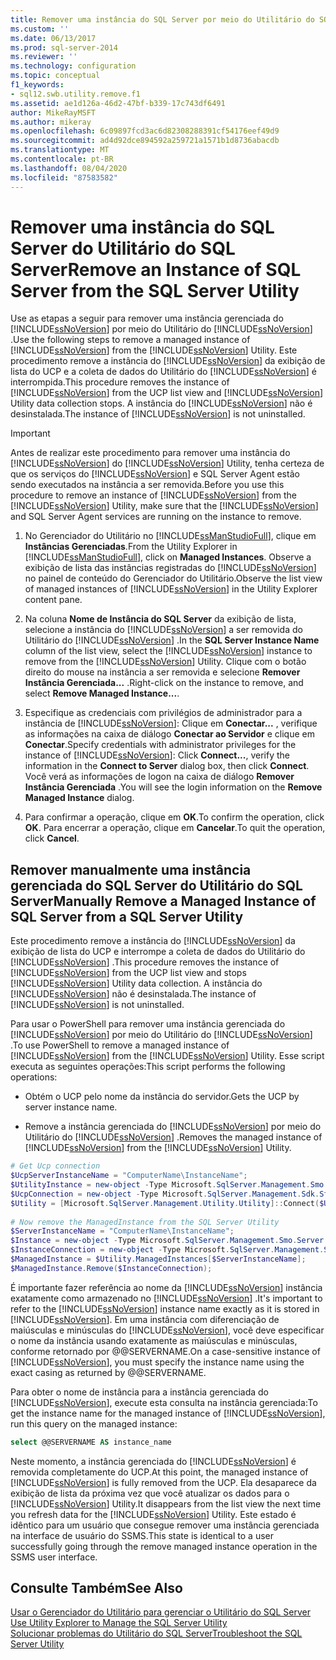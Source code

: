 ```yaml
---
title: Remover uma instância do SQL Server por meio do Utilitário do SQL Server | Microsoft Docs
ms.custom: ''
ms.date: 06/13/2017
ms.prod: sql-server-2014
ms.reviewer: ''
ms.technology: configuration
ms.topic: conceptual
f1_keywords:
- sql12.swb.utility.remove.f1
ms.assetid: ae1d126a-46d2-47bf-b339-17c743df6491
author: MikeRayMSFT
ms.author: mikeray
ms.openlocfilehash: 6c09897fcd3ac6d82308288391cf54176eef49d9
ms.sourcegitcommit: ad4d92dce894592a259721a1571b1d8736abacdb
ms.translationtype: MT
ms.contentlocale: pt-BR
ms.lasthandoff: 08/04/2020
ms.locfileid: "87583582"
---
```

# <a name="remove-an-instance-of-sql-server-from-the-sql-server-utility"></a><span data-ttu-id="5da13-102">Remover uma instância do SQL Server do Utilitário do SQL Server</span><span class="sxs-lookup"><span data-stu-id="5da13-102">Remove an Instance of SQL Server from the SQL Server Utility</span></span>
  <span data-ttu-id="5da13-103">Use as etapas a seguir para remover uma instância gerenciada do [!INCLUDE[ssNoVersion](../../includes/ssnoversion-md.md)] por meio do Utilitário do [!INCLUDE[ssNoVersion](../../includes/ssnoversion-md.md)] .</span><span class="sxs-lookup"><span data-stu-id="5da13-103">Use the following steps to remove a managed instance of [!INCLUDE[ssNoVersion](../../includes/ssnoversion-md.md)] from the [!INCLUDE[ssNoVersion](../../includes/ssnoversion-md.md)] Utility.</span></span> <span data-ttu-id="5da13-104">Este procedimento remove a instância do [!INCLUDE[ssNoVersion](../../includes/ssnoversion-md.md)] da exibição de lista do UCP e a coleta de dados do Utilitário do [!INCLUDE[ssNoVersion](../../includes/ssnoversion-md.md)] é interrompida.</span><span class="sxs-lookup"><span data-stu-id="5da13-104">This procedure removes the instance of [!INCLUDE[ssNoVersion](../../includes/ssnoversion-md.md)] from the UCP list view and [!INCLUDE[ssNoVersion](../../includes/ssnoversion-md.md)] Utility data collection stops.</span></span> <span data-ttu-id="5da13-105">A instância do [!INCLUDE[ssNoVersion](../../includes/ssnoversion-md.md)] não é desinstalada.</span><span class="sxs-lookup"><span data-stu-id="5da13-105">The instance of [!INCLUDE[ssNoVersion](../../includes/ssnoversion-md.md)] is not uninstalled.</span></span>  
  
> [!IMPORTANT]  
>  <span data-ttu-id="5da13-106">Antes de realizar este procedimento para remover uma instância do [!INCLUDE[ssNoVersion](../../includes/ssnoversion-md.md)] do [!INCLUDE[ssNoVersion](../../includes/ssnoversion-md.md)] Utility, tenha certeza de que os serviços do [!INCLUDE[ssNoVersion](../../includes/ssnoversion-md.md)] e SQL Server Agent estão sendo executados na instância a ser removida.</span><span class="sxs-lookup"><span data-stu-id="5da13-106">Before you use this procedure to remove an instance of [!INCLUDE[ssNoVersion](../../includes/ssnoversion-md.md)] from the [!INCLUDE[ssNoVersion](../../includes/ssnoversion-md.md)] Utility, make sure that the [!INCLUDE[ssNoVersion](../../includes/ssnoversion-md.md)] and SQL Server Agent services are running on the instance to remove.</span></span>  
  
1.  <span data-ttu-id="5da13-107">No Gerenciador do Utilitário no [!INCLUDE[ssManStudioFull](../../includes/ssmanstudiofull-md.md)], clique em **Instâncias Gerenciadas**.</span><span class="sxs-lookup"><span data-stu-id="5da13-107">From the Utility Explorer in [!INCLUDE[ssManStudioFull](../../includes/ssmanstudiofull-md.md)], click on **Managed Instances**.</span></span> <span data-ttu-id="5da13-108">Observe a exibição de lista das instâncias registradas do [!INCLUDE[ssNoVersion](../../includes/ssnoversion-md.md)] no painel de conteúdo do Gerenciador do Utilitário.</span><span class="sxs-lookup"><span data-stu-id="5da13-108">Observe the list view of managed instances of [!INCLUDE[ssNoVersion](../../includes/ssnoversion-md.md)] in the Utility Explorer content pane.</span></span>  
  
2.  <span data-ttu-id="5da13-109">Na coluna **Nome de Instância do SQL Server** da exibição de lista, selecione a instância do [!INCLUDE[ssNoVersion](../../includes/ssnoversion-md.md)] a ser removida do Utilitário do [!INCLUDE[ssNoVersion](../../includes/ssnoversion-md.md)] .</span><span class="sxs-lookup"><span data-stu-id="5da13-109">In the **SQL Server Instance Name** column of the list view, select the [!INCLUDE[ssNoVersion](../../includes/ssnoversion-md.md)] instance to remove from the [!INCLUDE[ssNoVersion](../../includes/ssnoversion-md.md)] Utility.</span></span> <span data-ttu-id="5da13-110">Clique com o botão direito do mouse na instância a ser removida e selecione **Remover Instância Gerenciada...** .</span><span class="sxs-lookup"><span data-stu-id="5da13-110">Right-click on the instance to remove, and select **Remove Managed Instance...**.</span></span>  
  
3.  <span data-ttu-id="5da13-111">Especifique as credenciais com privilégios de administrador para a instância de [!INCLUDE[ssNoVersion](../../includes/ssnoversion-md.md)]: Clique em **Conectar...** , verifique as informações na caixa de diálogo **Conectar ao Servidor** e clique em **Conectar**.</span><span class="sxs-lookup"><span data-stu-id="5da13-111">Specify credentials with administrator privileges for the instance of [!INCLUDE[ssNoVersion](../../includes/ssnoversion-md.md)]: Click **Connect...**, verify the information in the **Connect to Server** dialog box, then click **Connect**.</span></span> <span data-ttu-id="5da13-112">Você verá as informações de logon na caixa de diálogo **Remover Instância Gerenciada** .</span><span class="sxs-lookup"><span data-stu-id="5da13-112">You will see the login information on the **Remove Managed Instance** dialog.</span></span>  
  
4.  <span data-ttu-id="5da13-113">Para confirmar a operação, clique em **OK**.</span><span class="sxs-lookup"><span data-stu-id="5da13-113">To confirm the operation, click **OK**.</span></span> <span data-ttu-id="5da13-114">Para encerrar a operação, clique em **Cancelar**.</span><span class="sxs-lookup"><span data-stu-id="5da13-114">To quit the operation, click **Cancel**.</span></span>  
  
## <a name="manually-remove-a-managed-instance-of-sql-server-from-a-sql-server-utility"></a><span data-ttu-id="5da13-115">Remover manualmente uma instância gerenciada do SQL Server do Utilitário do SQL Server</span><span class="sxs-lookup"><span data-stu-id="5da13-115">Manually Remove a Managed Instance of SQL Server from a SQL Server Utility</span></span>  
 <span data-ttu-id="5da13-116">Este procedimento remove a instância do [!INCLUDE[ssNoVersion](../../includes/ssnoversion-md.md)] da exibição de lista do UCP e interrompe a coleta de dados do Utilitário do [!INCLUDE[ssNoVersion](../../includes/ssnoversion-md.md)] .</span><span class="sxs-lookup"><span data-stu-id="5da13-116">This procedure removes the instance of [!INCLUDE[ssNoVersion](../../includes/ssnoversion-md.md)] from the UCP list view and stops [!INCLUDE[ssNoVersion](../../includes/ssnoversion-md.md)] Utility data collection.</span></span> <span data-ttu-id="5da13-117">A instância do [!INCLUDE[ssNoVersion](../../includes/ssnoversion-md.md)] não é desinstalada.</span><span class="sxs-lookup"><span data-stu-id="5da13-117">The instance of [!INCLUDE[ssNoVersion](../../includes/ssnoversion-md.md)] is not uninstalled.</span></span>  
  
 <span data-ttu-id="5da13-118">Para usar o PowerShell para remover uma instância gerenciada do [!INCLUDE[ssNoVersion](../../includes/ssnoversion-md.md)] por meio do Utilitário do [!INCLUDE[ssNoVersion](../../includes/ssnoversion-md.md)] .</span><span class="sxs-lookup"><span data-stu-id="5da13-118">To use PowerShell to remove a managed instance of [!INCLUDE[ssNoVersion](../../includes/ssnoversion-md.md)] from the [!INCLUDE[ssNoVersion](../../includes/ssnoversion-md.md)] Utility.</span></span> <span data-ttu-id="5da13-119">Esse script executa as seguintes operações:</span><span class="sxs-lookup"><span data-stu-id="5da13-119">This script performs the following operations:</span></span>  
  
-   <span data-ttu-id="5da13-120">Obtém o UCP pelo nome da instância do servidor.</span><span class="sxs-lookup"><span data-stu-id="5da13-120">Gets the UCP by server instance name.</span></span>  
  
-   <span data-ttu-id="5da13-121">Remove a instância gerenciada do [!INCLUDE[ssNoVersion](../../includes/ssnoversion-md.md)] por meio do Utilitário do [!INCLUDE[ssNoVersion](../../includes/ssnoversion-md.md)] .</span><span class="sxs-lookup"><span data-stu-id="5da13-121">Removes the managed instance of [!INCLUDE[ssNoVersion](../../includes/ssnoversion-md.md)] from the [!INCLUDE[ssNoVersion](../../includes/ssnoversion-md.md)] Utility.</span></span>  
  
```powershell
# Get Ucp connection  
$UcpServerInstanceName = "ComputerName\InstanceName";  
$UtilityInstance = new-object -Type Microsoft.SqlServer.Management.Smo.Server $UcpServerInstanceName;  
$UcpConnection = new-object -Type Microsoft.SqlServer.Management.Sdk.Sfc.SqlStoreConnection $UtilityInstance.ConnectionContext.SqlConnectionObject;  
$Utility = [Microsoft.SqlServer.Management.Utility.Utility]::Connect($UcpConnection);  
  
# Now remove the ManagedInstance from the SQL Server Utility  
$ServerInstanceName = "ComputerName\InstanceName";  
$Instance = new-object -Type Microsoft.SqlServer.Management.Smo.Server $ServerInstanceName;  
$InstanceConnection = new-object -Type Microsoft.SqlServer.Management.Sdk.Sfc.SqlStoreConnection $Instance.ConnectionContext.SqlConnectionObject;  
$ManagedInstance = $Utility.ManagedInstances[$ServerInstanceName];  
$ManagedInstance.Remove($InstanceConnection);  
```  
  
<span data-ttu-id="5da13-122">É importante fazer referência ao nome da [!INCLUDE[ssNoVersion](../../includes/ssnoversion-md.md)] instância exatamente como armazenado no [!INCLUDE[ssNoVersion](../../includes/ssnoversion-md.md)] .</span><span class="sxs-lookup"><span data-stu-id="5da13-122">It's important to refer to the [!INCLUDE[ssNoVersion](../../includes/ssnoversion-md.md)] instance name exactly as it is stored in [!INCLUDE[ssNoVersion](../../includes/ssnoversion-md.md)].</span></span> <span data-ttu-id="5da13-123">Em uma instância com diferenciação de maiúsculas e minúsculas do [!INCLUDE[ssNoVersion](../../includes/ssnoversion-md.md)], você deve especificar o nome da instância usando exatamente as maiúsculas e minúsculas, conforme retornado por @@SERVERNAME.</span><span class="sxs-lookup"><span data-stu-id="5da13-123">On a case-sensitive instance of [!INCLUDE[ssNoVersion](../../includes/ssnoversion-md.md)], you must specify the instance name using the exact casing as returned by @@SERVERNAME.</span></span> 

<span data-ttu-id="5da13-124">Para obter o nome de instância para a instância gerenciada do [!INCLUDE[ssNoVersion](../../includes/ssnoversion-md.md)], execute esta consulta na instância gerenciada:</span><span class="sxs-lookup"><span data-stu-id="5da13-124">To get the instance name for the managed instance of [!INCLUDE[ssNoVersion](../../includes/ssnoversion-md.md)], run this query on the managed instance:</span></span>  
  
```sql
select @@SERVERNAME AS instance_name  
```  
  
 <span data-ttu-id="5da13-125">Neste momento, a instância gerenciada do [!INCLUDE[ssNoVersion](../../includes/ssnoversion-md.md)] é removida completamente do UCP.</span><span class="sxs-lookup"><span data-stu-id="5da13-125">At this point, the managed instance of [!INCLUDE[ssNoVersion](../../includes/ssnoversion-md.md)] is fully removed from the UCP.</span></span> <span data-ttu-id="5da13-126">Ela desaparece da exibição de lista da próxima vez que você atualizar os dados para o [!INCLUDE[ssNoVersion](../../includes/ssnoversion-md.md)] Utility.</span><span class="sxs-lookup"><span data-stu-id="5da13-126">It disappears from the list view the next time you refresh data for the [!INCLUDE[ssNoVersion](../../includes/ssnoversion-md.md)] Utility.</span></span> <span data-ttu-id="5da13-127">Este estado é idêntico para um usuário que consegue remover uma instância gerenciada na interface de usuário do SSMS.</span><span class="sxs-lookup"><span data-stu-id="5da13-127">This state is identical to a user successfully going through the remove managed instance operation in the SSMS user interface.</span></span>  
  
## <a name="see-also"></a><span data-ttu-id="5da13-128">Consulte Também</span><span class="sxs-lookup"><span data-stu-id="5da13-128">See Also</span></span>  
 <span data-ttu-id="5da13-129">[Usar o Gerenciador do Utilitário para gerenciar o Utilitário do SQL Server](use-utility-explorer-to-manage-the-sql-server-utility.md) </span><span class="sxs-lookup"><span data-stu-id="5da13-129">[Use Utility Explorer to Manage the SQL Server Utility](use-utility-explorer-to-manage-the-sql-server-utility.md) </span></span>  
 [<span data-ttu-id="5da13-130">Solucionar problemas do Utilitário do SQL Server</span><span class="sxs-lookup"><span data-stu-id="5da13-130">Troubleshoot the SQL Server Utility</span></span>](../../database-engine/troubleshoot-the-sql-server-utility.md)  
